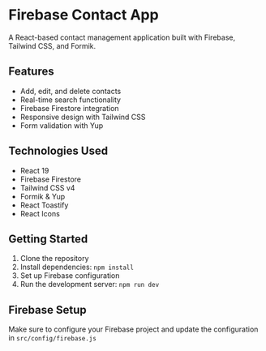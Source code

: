 # Firebase Contact App

A React-based contact management application built with Firebase, Tailwind CSS, and Formik.

## Features
- Add, edit, and delete contacts
- Real-time search functionality
- Firebase Firestore integration
- Responsive design with Tailwind CSS
- Form validation with Yup

## Technologies Used
- React 19
- Firebase Firestore
- Tailwind CSS v4
- Formik & Yup
- React Toastify
- React Icons

## Getting Started
1. Clone the repository
2. Install dependencies: `npm install`
3. Set up Firebase configuration
4. Run the development server: `npm run dev`

## Firebase Setup
Make sure to configure your Firebase project and update the configuration in `src/config/firebase.js`